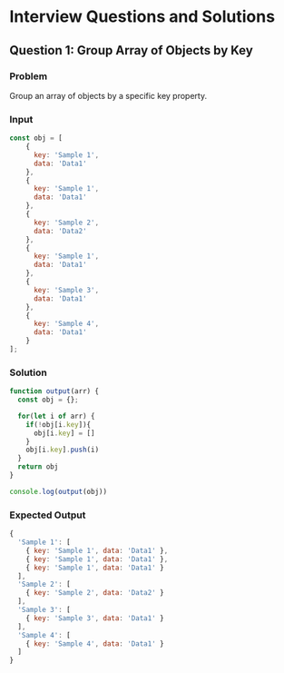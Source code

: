 # Interview Questions and Solutions

## Question 1: Group Array of Objects by Key

### Problem
Group an array of objects by a specific key property.

### Input
```javascript
const obj = [
    {
      key: 'Sample 1',
      data: 'Data1'
    },
    {
      key: 'Sample 1',
      data: 'Data1'
    },
    {
      key: 'Sample 2',
      data: 'Data2'
    },
    {
      key: 'Sample 1',
      data: 'Data1'
    },
    {
      key: 'Sample 3',
      data: 'Data1'
    },
    {
      key: 'Sample 4',
      data: 'Data1'
    }
];
```

### Solution
```javascript
function output(arr) {
  const obj = {};

  for(let i of arr) {
    if(!obj[i.key]){
      obj[i.key] = []
    }
    obj[i.key].push(i)
  }
  return obj
}

console.log(output(obj))
```

### Expected Output
```javascript
{
  'Sample 1': [
    { key: 'Sample 1', data: 'Data1' },
    { key: 'Sample 1', data: 'Data1' },
    { key: 'Sample 1', data: 'Data1' }
  ],
  'Sample 2': [
    { key: 'Sample 2', data: 'Data2' }
  ],
  'Sample 3': [
    { key: 'Sample 3', data: 'Data1' }
  ],
  'Sample 4': [
    { key: 'Sample 4', data: 'Data1' }
  ]
}
```
